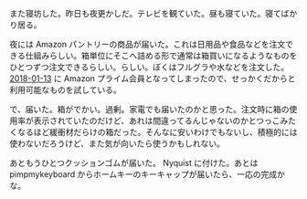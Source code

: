 また寝坊した。昨日も夜更かしだ。テレビを観ていた。昼も寝ていた。寝てばかり居る。

夜には Amazon パントリーの商品が届いた。これは日用品や食品などを注文できる仕組みらしい。箱単位にそこへ詰める形で通常は箱買いになるようなものをひとつずつ注文できるらしい。らしい。ぼくはフルグラや水などを注文した。 [2018-01-13][] に Amazon プライム会員となってしまったので、せっかくだからと利用可能なものを試している。

で、届いた。箱がでかい。過剰。家電でも届いたのかと思った。注文時に箱の使用率が表示されていたのだけど、あれは間違ってるんじゃないのかとつっこみたくなるほど緩衝材だらけの箱だった。そんなに安いわけでもないし、積極的には使わないだろうけど、また気が向いたら使うかもしれない。

あともうひとつクッションゴムが届いた。 Nyquist に付けた。あとは pimpmykeyboard からホームキーのキーキャップが届いたら、一応の完成かな。

[2018-01-13]: https://blog.bouzuya.net/2018/01/13/
